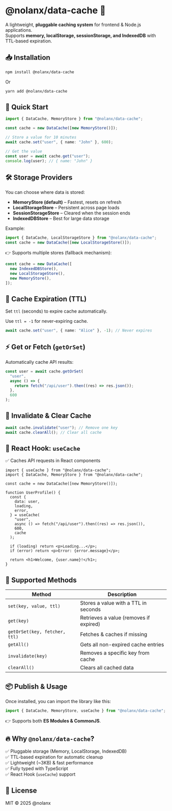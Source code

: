 # @nolanx/data-cache 🚀

A lightweight, **pluggable caching system** for frontend & Node.js applications.  
Supports **memory, localStorage, sessionStorage, and IndexedDB** with TTL-based expiration.

## 📥 Installation

```sh
npm install @nolanx/data-cache
```

Or

```sh
yarn add @nolanx/data-cache
```

## 🚀 Quick Start

```ts
import { DataCache, MemoryStore } from "@nolanx/data-cache";

const cache = new DataCache([new MemoryStore()]);

// Store a value for 10 minutes
await cache.set("user", { name: "John" }, 600);

// Get the value
const user = await cache.get("user");
console.log(user); // { name: "John" }
```

## 🛠 Storage Providers

You can choose where data is stored:

- **MemoryStore (default)** – Fastest, resets on refresh
- **LocalStorageStore** – Persistent across page loads
- **SessionStorageStore** – Cleared when the session ends
- **IndexedDBStore** – Best for large data storage

Example:

```ts
import { DataCache, LocalStorageStore } from "@nolanx/data-cache";
const cache = new DataCache([new LocalStorageStore()]);
```

👉 Supports multiple stores (fallback mechanism):

```ts
const cache = new DataCache([
  new IndexedDBStore(),
  new LocalStorageStore(),
  new MemoryStore(),
]);
```

## 🔄 Cache Expiration (TTL)

Set `ttl` (seconds) to expire cache automatically.

Use `ttl = -1` for never-expiring cache.

```ts
await cache.set("user", { name: "Alice" }, -1); // Never expires
```

## ⚡ Get or Fetch (`getOrSet`)

Automatically cache API results:

```ts
const user = await cache.getOrSet(
  "user",
  async () => {
    return fetch("/api/user").then((res) => res.json());
  },
  600
);
```

## 🧹 Invalidate & Clear Cache

```ts
await cache.invalidate("user"); // Remove one key
await cache.clearAll(); // Clear all cache
```

## 🎯 React Hook: `useCache`

✅ Caches API requests in React components

```tsx
import { useCache } from "@nolanx/data-cache";
import { DataCache, MemoryStore } from "@nolanx/data-cache";

const cache = new DataCache([new MemoryStore()]);

function UserProfile() {
  const {
    data: user,
    loading,
    error,
  } = useCache(
    "user",
    async () => fetch("/api/user").then((res) => res.json()),
    600,
    cache
  );

  if (loading) return <p>Loading...</p>;
  if (error) return <p>Error: {error.message}</p>;

  return <h1>Welcome, {user.name}!</h1>;
}
```

## 📜 Supported Methods

| Method                        | Description                            |
| ----------------------------- | -------------------------------------- |
| `set(key, value, ttl)`        | Stores a value with a TTL in seconds   |
| `get(key)`                    | Retrieves a value (removes if expired) |
| `getOrSet(key, fetcher, ttl)` | Fetches & caches if missing            |
| `getAll()`                    | Gets all non-expired cache entries     |
| `invalidate(key)`             | Removes a specific key from cache      |
| `clearAll()`                  | Clears all cached data                 |

## 📦 Publish & Usage

Once installed, you can import the library like this:

```ts
import { DataCache, MemoryStore, useCache } from "@nolanx/data-cache";
```

👉 Supports both **ES Modules & CommonJS**.

## 🔥 Why `@nolanx/data-cache`?

✅ Pluggable storage (Memory, LocalStorage, IndexedDB)  
✅ TTL-based expiration for automatic cleanup  
✅ Lightweight (~3KB) & fast performance  
✅ Fully typed with TypeScript  
✅ React Hook (`useCache`) support

## 📜 License

MIT © 2025 @nolanx

